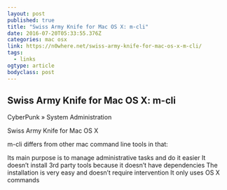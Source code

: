 ```yaml
---
layout: post 
published: true 
title: "Swiss Army Knife for Mac OS X: m-cli" 
date: 2016-07-20T05:33:55.376Z
categories: mac osx
link: https://n0where.net/swiss-army-knife-for-mac-os-x-m-cli/ 
tags:
  - links
ogtype: article 
bodyclass: post 
---
```


## Swiss Army Knife for Mac OS X: m-cli
CyberPunk » System Administration

Swiss Army Knife for Mac OS X

m-cli differs from other mac command line tools in that:

Its main purpose is to manage administrative tasks and do it easier
It doesn’t install 3rd party tools because it doesn’t have dependencies
The installation is very easy and doesn’t require intervention
It only uses OS X commands
 